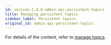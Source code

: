 ```yaml
---
id: version-2.8.0-admin-api-persistent-topics
title: Managing persistent topics
sidebar_label: Persistent topics
original_id: admin-api-persistent-topics
---
```


For details of the content, refer to [manage topics](admin-api-topics.md).